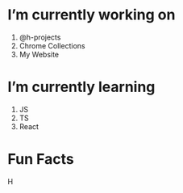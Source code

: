 # I’m currently working on
1. @h-projects
2. Chrome Collections
3. My Website

#  I’m currently learning 
1. JS
2. TS
3. React


# Fun Facts
H
